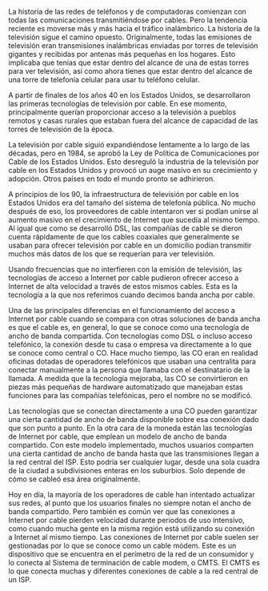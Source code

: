 La historia de las redes de teléfonos y de computadoras comienzan con todas las comunicaciones transmitiéndose por cables. Pero la tendencia reciente es moverse más y más hacia el tráfico inalámbrico. La historia de la televisión sigue el camino opuesto. Originalmente, todas las emisiones de televisión eran transmisiones inalámbricas enviadas por torres de televisión gigantes y recibidas por antenas más pequeñas en los hogares. Esto implicaba que tenías que estar dentro del alcance de una de estas torres para ver televisión, así como ahora tienes que estar dentro del alcance de una torre de telefonía celular para usar tu teléfono celular.

A partir de finales de los años 40 en los Estados Unidos, se desarrollaron las primeras tecnologías de televisión por cable. En ese momento, principalmente querían proporcionar acceso a la televisión a pueblos remotos y casas rurales que estaban fuera del alcance de capacidad de las torres de televisión de la época.

La televisión por cable siguió expandiéndose lentamente a lo largo de las décadas, pero en 1984, se aprobó la Ley de Política de Comunicaciones por Cable de los Estados Unidos. Esto desreguló la industria de la televisión por cable en los Estados Unidos y provocó un auge masivo en su crecimiento y adopción. Otros países en todo el mundo pronto se adhirieron.

A principios de los 90, la infraestructura de televisión por cable en los Estados Unidos era del tamaño del sistema de telefonía pública. No mucho después de eso, los proveedores de cable intentaron ver si podían unirse al aumento masivo en el crecimiento de Internet que sucedía al mismo tiempo. Al igual que como se desarrolló DSL, las compañías de cable se dieron cuenta rápidamente de que los cables coaxiales que generalmente se usaban para ofrecer televisión por cable en un domicilio podían transmitir muchos más datos de los que se requerían para ver televisión.

Usando frecuencias que no interfieren con la emisión de televisión, las tecnologías de acceso a Internet por cable pudieron ofrecer acceso a Internet de alta velocidad a través de estos mismos cables. Esta es la tecnología a la que nos referimos cuando decimos banda ancha por cable.

Una de las principales diferencias en el funcionamiento del acceso a Internet por cable cuando se compara con otras soluciones de banda ancha es que el cable es, en general, lo que se conoce como una tecnología de ancho de banda compartida. Con tecnologías como DSL o incluso acceso telefónico, la conexión desde tu casa o empresa va directamente a lo que se conoce como central o CO. Hace mucho tiempo, las CO eran en realidad oficinas dotadas de operadores telefónicos que usaban una centralita para conectar manualmente a la persona que llamaba con el destinatario de la llamada. A medida que la tecnología mejoraba, las CO se convirtieron en piezas más pequeñas de hardware automatizado que manejaban estas funciones para las compañías telefónicas, pero el nombre no se modificó.

Las tecnologías que se conectan directamente a una CO pueden garantizar una cierta cantidad de ancho de banda disponible sobre esa conexión dado que son punto a punto. En la otra cara de la moneda están las tecnologías de Internet por cable, que emplean un modelo de ancho de banda compartido. Con este modelo implementado, muchos usuarios comparten una cierta cantidad de ancho de banda hasta que las transmisiones llegan a la red central del ISP. Esto podría ser cualquier lugar, desde una sola cuadra de la ciudad a subdivisiones enteras en los suburbios. Solo depende de cómo se cableó esa área originalmente.

Hoy en día, la mayoría de los operadores de cable han intentado actualizar sus redes, al punto que los usuarios finales no siempre notan el ancho de banda compartido. Pero también es común ver que las conexiones a Internet por cable pierden velocidad durante periodos de uso intensivo, como cuando mucha gente en la misma región está utilizando su conexión a Internet al mismo tiempo. Las conexiones de Internet por cable suelen ser gestionadas por lo que se conoce como un cable módem. Este es un dispositivo que se encuentra en el perímetro de la red de un consumidor y lo conecta al Sistema de terminación de cable modem, o CMTS. El CMTS es lo que conecta muchas y diferentes conexiones de cable a la red central de un ISP.
